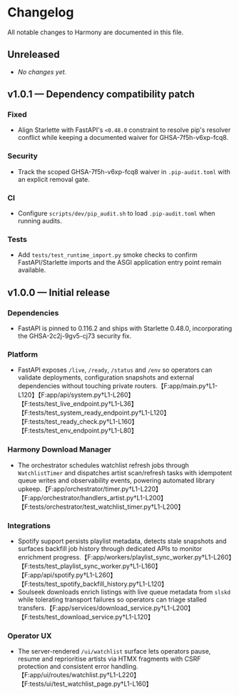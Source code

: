 # Changelog

All notable changes to Harmony are documented in this file.

## Unreleased

- _No changes yet._

## v1.0.1 — Dependency compatibility patch

### Fixed
- Align Starlette with FastAPI's `<0.48.0` constraint to resolve pip's resolver conflict while
  keeping a documented waiver for GHSA-7f5h-v6xp-fcq8.

### Security
- Track the scoped GHSA-7f5h-v6xp-fcq8 waiver in `.pip-audit.toml` with an explicit removal gate.

### CI
- Configure `scripts/dev/pip_audit.sh` to load `.pip-audit.toml` when running audits.

### Tests
- Add `tests/test_runtime_import.py` smoke checks to confirm FastAPI/Starlette imports and the
  ASGI application entry point remain available.

## v1.0.0 — Initial release

### Dependencies
- FastAPI is pinned to 0.116.2 and ships with Starlette 0.48.0, incorporating the
  GHSA-2c2j-9gv5-cj73 security fix.

### Platform
- FastAPI exposes `/live`, `/ready`, `/status` and `/env` so operators can validate deployments, configuration snapshots and external dependencies without touching private routers.【F:app/main.py†L1-L120】【F:app/api/system.py†L1-L260】【F:tests/test_live_endpoint.py†L1-L36】【F:tests/test_system_ready_endpoint.py†L1-L120】【F:tests/test_ready_check.py†L1-L160】【F:tests/test_env_endpoint.py†L1-L80】

### Harmony Download Manager
- The orchestrator schedules watchlist refresh jobs through `WatchlistTimer` and dispatches artist scan/refresh tasks with idempotent queue writes and observability events, powering automated library upkeep.【F:app/orchestrator/timer.py†L1-L220】【F:app/orchestrator/handlers_artist.py†L1-L200】【F:tests/orchestrator/test_watchlist_timer.py†L1-L200】

### Integrations
- Spotify support persists playlist metadata, detects stale snapshots and surfaces backfill job history through dedicated APIs to monitor enrichment progress.【F:app/workers/playlist_sync_worker.py†L1-L260】【F:tests/test_playlist_sync_worker.py†L1-L160】【F:app/api/spotify.py†L1-L260】【F:tests/test_spotify_backfill_history.py†L1-L120】
- Soulseek downloads enrich listings with live queue metadata from `slskd` while tolerating transport failures so operators can triage stalled transfers.【F:app/services/download_service.py†L1-L200】【F:tests/test_download_service.py†L1-L120】

### Operator UX
- The server-rendered `/ui/watchlist` surface lets operators pause, resume and reprioritise artists via HTMX fragments with CSRF protection and consistent error handling.【F:app/ui/routes/watchlist.py†L1-L220】【F:tests/ui/test_watchlist_page.py†L1-L160】
